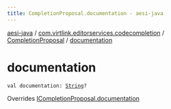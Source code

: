 ```yaml
---
title: CompletionProposal.documentation - aesi-java
---
```


[aesi-java](../../index.html) / [com.virtlink.editorservices.codecompletion](../index.html) / [CompletionProposal](index.html) / [documentation](.)

# documentation

`val documentation: `[`String`](https://kotlinlang.org/api/latest/jvm/stdlib/kotlin/-string/index.html)`?`

Overrides [ICompletionProposal.documentation](../-i-completion-proposal/documentation.html)

